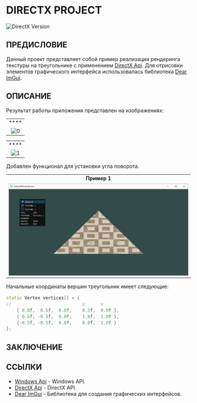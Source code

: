 # **DIRECTX PROJECT**

![DirectX Version](https://img.shields.io/badge/DirectX-11-blue)

## ПРЕДИСЛОВИЕ

Данный проект представляет собой пример реализации рендеринга текстуры на треугольнике с применением [DirectX Api](https://www.microsoft.com/en-us/download/details.aspx?id=17431). Для отрисовки элементов графического интерфейса использовалась библиотека [Dear ImGui](https://github.com/ocornut/imgui).

## ОПИСАНИЕ

Результат работы приложения представлен на изображениях:

|  |
| :--: |
| **** |
| ![0](/doc/images/1.GIF) |

|  |
| :--: |
| **** |
| ![1](/doc/images/2.GIF) |

Добавлен функционал для установки угла поворота.

|  |
| :--: |
| **Пример 1** |
| ![2](/doc/images/1.PNG) |

Начальные координаты вершин треугольник имеет следующие:

```cpp
static Vertex vertices[] = {
//                           u      v
    { 0.0f,  0.5f,  0.0f,    0.5f,  0.0f },
    { 0.5f, -0.5f,  0.0f,    1.0f,  1.0f },
    {-0.5f, -0.5f,  0.0f,    0.0f,  1.0f }
};
```

## ЗАКЛЮЧЕНИЕ

## ССЫЛКИ

* [Windows Api](https://learn.microsoft.com/en-us/windows/win32/api) - Windows API.
* [DirectX Api](https://www.microsoft.com/en-us/download/details.aspx?id=17431) - DirectX API.
* [Dear ImGui](https://github.com/ocornut/imgui) - Библиотека для создания графических интерфейсов.
